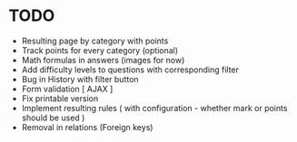 TODO
====

* Resulting page by category with points
* Track points for every category (optional)
* Math formulas in answers (images for now)
* Add difficulty levels to questions with corresponding filter
* Bug in History with filter button
* Form validation [ AJAX ]
* Fix printable version
* Implement resulting rules ( with configuration - whether mark or points should be used )
* Removal in relations (Foreign keys)
